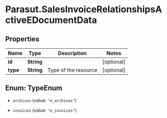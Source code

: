 # Parasut.SalesInvoiceRelationshipsActiveEDocumentData

## Properties
Name | Type | Description | Notes
------------ | ------------- | ------------- | -------------
**id** | **String** |  | [optional] 
**type** | **String** | Type of the resource | [optional] 


<a name="TypeEnum"></a>
## Enum: TypeEnum


* `archives` (value: `"e_archives"`)

* `invoices` (value: `"e_invoices"`)




